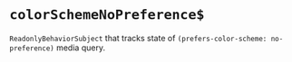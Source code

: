 # `colorSchemeNoPreference$`

`ReadonlyBehaviorSubject` that tracks state of `(prefers-color-scheme: no-preference)` media query.
